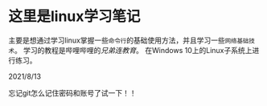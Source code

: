 # 这里是linux学习笔记
主要是想通过学习linux掌握一些`命令行`的基础使用方法，并且学习一些`网络基础技术`。
学习的教程是哔哩哔哩的*兄弟连教育*。
在Windows 10上的Linux子系统上进行练习。


2021/8/13

忘记git怎么记住密码和账号了试一下！！
